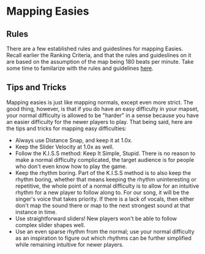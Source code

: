 # Mapping Easies

## Rules

There are a few established rules and guideslines for mapping Easies. Recall earlier the Ranking Criteria, and that the rules and guideslines on it are based on the assumption of the map being 180 beats per minute. Take some time to familarize with the rules and guidelines [here](https://osu.ppy.sh/wiki/en/Ranking_criteria/osu%21#easy).

## Tips and Tricks

Mapping easies is just like mapping normals, except even more strict. The good thing, however, is that if you do have an easy difficulty in your mapset, your normal difficulty is allowed to be "harder" in a sense because you have an easier difficulty for the newer players to play. That being said, here are the tips and tricks for mapping easy difficulties:

- Always use Distance Snap, and keep it at 1.0x.
- Keep the Slider Velocity at 1.0x as well.
- Follow the K.I.S.S method: Keep It Simple, Stupid. There is no reason to make a normal difficulty complicated, the target audience is for people who don't even know how to play the game.
- Keep the rhythm boring. Part of the K.I.S.S method is to also keep the rhythm boring, whether that means keeping the rhythm uninteresting or repetitive, the whole point of a normal difficulty is to allow for an intuitive rhythm for a new player to follow along to. For our song, it will be the singer's voice that takes priority. If there is a lack of vocals, then either don't map the sound there or map to the next strongest sound at that instance in time.
- Use straightforward sliders! New players won't be able to follow complex slider shapes well.
- Use an even sparse rhythm from the normal; use your normal difficulty as an inspiration to figure out which rhythms can be further simplified while remaining intuitive for newer players.

